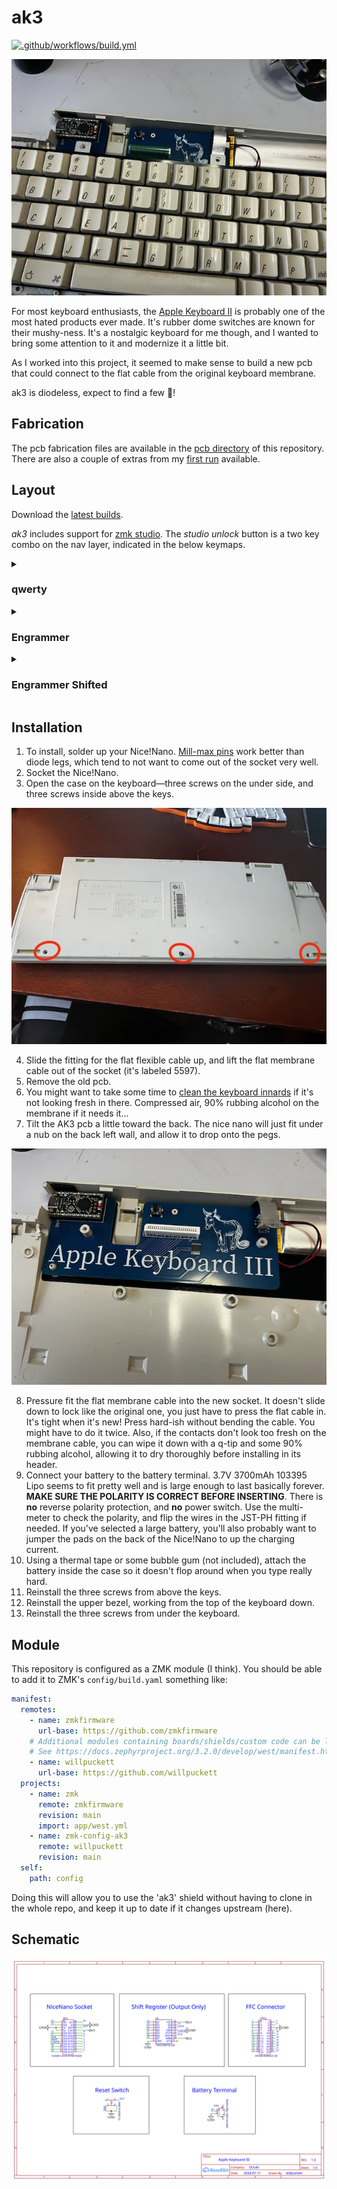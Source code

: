 # ak3

[![.github/workflows/build.yml](https://github.com/willpuckett/zmk-config-ak3/actions/workflows/build.yml/badge.svg)](https://github.com/willpuckett/zmk-config-ak3/actions/workflows/build.yml)

![AKIII](static/installed_with_keys@2x.webp)

For most keyboard enthusiasts, the [Apple Keyboard II](https://deskthority.net/wiki/Apple_Keyboard_II) is probably one of the most hated products ever made. It's rubber dome switches are known for their mushy-ness. It's a nostalgic keyboard for me though, and I wanted to bring some attention to it and modernize it a little bit.

As I worked into this project, it seemed to make sense to build a new pcb that could connect to the flat cable from the original keyboard membrane.

ak3 is diodeless, expect to find a few 👻!

## Fabrication

The pcb fabrication files are available in the [pcb directory](https://github.com/willpuckett/zmk-config-ak3/tree/main/pcb) of this repository. There are also a couple of extras from my [first run](https://octule.com/) available.

## Layout

Download the [latest builds](https://github.com/willpuckett/zmk-config-ak3/releases/latest).

*ak3* includes support for [zmk studio](https://zmk.studio). The *studio unlock* button is a two key combo on the nav layer, indicated in the below keymaps.


<details>

<summary>

### qwerty

</summary>

![qwerty](.images/ak3_qwerty.svg)

</details>

<details>
<summary>

### Engrammer

</summary>

![engrammer](.images/ak3_engrammer.svg)

</details>

<details>
<summary>

### Engrammer Shifted

</summary>

![Engrammer_shifted](.images/ak3_engrammer_shifted.svg)

</details>

## Installation

1. To install, solder up your Nice!Nano. [Mill-max pins](https://www.digikey.com/en/products/detail/mill-max-manufacturing-corp/3320-0-00-15-00-00-03-0/4147392) work better than diode legs, which tend to not want to come out of the socket very well.
2. Socket the Nice!Nano.
3. Open the case on the keyboard—three screws on the under side, and three screws inside above the keys.

![underside screws](/static/underside@2x.webp)

4. Slide the fitting for the flat flexible cable up, and lift the flat membrane cable out of the socket (it's labeled 5597).
5. Remove the old pcb.
6. You might want to take some time to [clean the keyboard innards](https://youtu.be/lRqwCtn7opA?feature=shared&t=288) if it's not looking fresh in there. Compressed air, 90% rubbing alcohol on the membrane if it needs it...
7. Tilt the AK3 pcb a little toward the back. The nice nano will just fit under a nub on the back left wall, and allow it to drop onto the pegs.

![fitting the pcb](/static/installed@2x.webp)

8. Pressure fit the flat membrane cable into the new socket. It doesn't slide down to lock like the original one, you just have to press the flat cable in. It's tight when it's new! Press hard-ish without bending the cable. You might have to do it twice. Also, if the contacts don't look too fresh on the membrane cable, you can wipe it down with a q-tip and some 90% rubbing alcohol, allowing it to dry thoroughly before installing in its header.
9. Connect your battery to the battery terminal. 3.7V 3700mAh 103395 Lipo seems to fit pretty well and is large enough to last basically forever. __MAKE SURE THE POLARITY IS CORRECT BEFORE INSERTING__. There is __no__ reverse polarity protection, and __no__ power switch. Use the multi-meter to check the polarity, and flip the wires in the JST-PH fitting if needed. If you've selected a large battery, you'll also probably want to jumper the pads on the back of the Nice!Nano to up the charging current.
10. Using a thermal tape or some bubble gum (not included), attach the battery inside the case so it doesn't flop around when you type really hard.
11. Reinstall the three screws from above the keys.
12. Reinstall the upper bezel, working from the top of the keyboard down.
13. Reinstall the three screws from under the keyboard.


## Module

This repository is configured as a ZMK module (I think). You should be able to add it to ZMK's `config/build.yaml` something like:

```yaml
manifest:
  remotes:
    - name: zmkfirmware
      url-base: https://github.com/zmkfirmware
    # Additional modules containing boards/shields/custom code can be listed here as well
    # See https://docs.zephyrproject.org/3.2.0/develop/west/manifest.html#projects
    - name: willpuckett
      url-base: https://github.com/willpuckett
  projects:
    - name: zmk
      remote: zmkfirmware
      revision: main
      import: app/west.yml
    - name: zmk-config-ak3
      remote: willpuckett
      revision: main
  self:
    path: config
```

Doing this will allow you to use the 'ak3' shield without having to clone in the whole repo, and keep it up to date if it changes upstream (here). 

## Schematic

![Schematic](/static/Schematic_AKIII_2024-07-25.svg)
